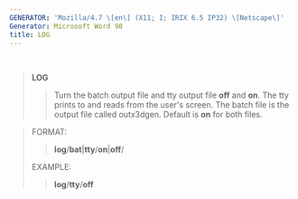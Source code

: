 ```yaml
---
GENERATOR: 'Mozilla/4.7 \[en\] (X11; I; IRIX 6.5 IP32) \[Netscape\]'
Generator: Microsoft Word 98
title: LOG
---
```


 

> **LOG**
>
> > Turn the batch output file and tty output file **off** and **on**.
> > The tty prints to and reads from the user's screen. The batch file
> > is the output file called outx3dgen. Default is **on** for both
> > files.

> FORMAT:
>
> > **log**/**bat**|**tty**/**on**|**off**/
>
> EXAMPLE:
>
> > **log**/**tty**/**off**
